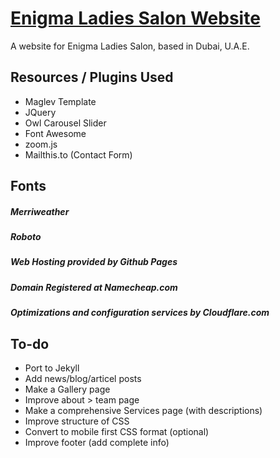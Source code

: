 # [Enigma Ladies Salon Website](https://enigmaladiessalon.com)

A website for Enigma Ladies Salon, based in Dubai, U.A.E.

## Resources / Plugins Used

* Maglev Template
* JQuery
* Owl Carousel Slider
* Font Awesome
* zoom.js
* Mailthis.to (Contact Form)

## Fonts

##### Merriweather
##### Roboto

##### Web Hosting provided by Github Pages
##### Domain Registered at Namecheap.com
##### Optimizations and configuration services by Cloudflare.com

## To-do

* Port to Jekyll
* Add news/blog/articel posts
* Make a Gallery page
* Improve about > team page
* Make a comprehensive Services page (with descriptions)
* Improve structure of CSS
* Convert to mobile first CSS format (optional) 
* Improve footer (add complete info)